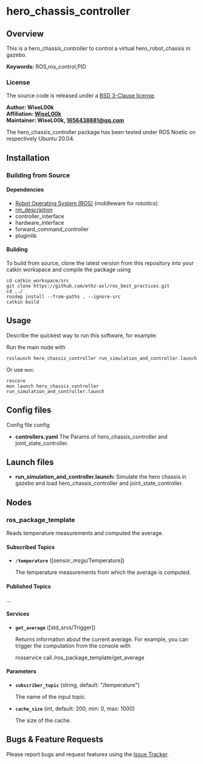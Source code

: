 

# hero_chassis_controller

## Overview

This is a hero_chassis_controller to control  a virtual hero_robot_chassis in gazebo.

**Keywords:** ROS,ros_control,PID

### License

The source code is released under a [BSD 3-Clause license](LICENSE).

**Author: WiseL00k<br />
Affiliation: [WiseL00k](https://github.com/WiseL00k)<br />
Maintainer: WiseL00k, 1656438881@qq.com**

The hero_chassis_controller package has been tested under ROS Noetic on respectively Ubuntu 20.04. 

## Installation

### Building from Source

#### Dependencies

- [Robot Operating System (ROS)](http://wiki.ros.org) (middleware for robotics)
- [rm_description](https://github.com/YoujianWu/rm_description_for_task.git)
- controller_interface
- hardware_interface
- forward_command_controller
- pluginlib

#### Building

To build from source, clone the latest version from this repository into your catkin workspace and compile the package
using

	cd catkin_workspace/src
	git clone https://github.com/ethz-asl/ros_best_practices.git
	cd ../
	rosdep install --from-paths . --ignore-src
	catkin build

## Usage

Describe the quickest way to run this software, for example:

Run the main node with

	roslaunch hero_chassis_controller run_simulation_and_controller.launch

Or use `mon`:

```
roscore
mon launch hero_chassis_controller run_simulation_and_controller.launch
```

## Config files

Config file config

* **controllers.yaml** The Params of hero_chassis_controller and joint_state_controller.

## Launch files

* **run_simulation_and_controller.launch:** Simulate the hero chassis in gazebo and load hero_chassis_controller and joint_state_controller.


## Nodes

### ros_package_template

Reads temperature measurements and computed the average.

#### Subscribed Topics

* **`/temperature`** ([sensor_msgs/Temperature])

  The temperature measurements from which the average is computed.

#### Published Topics

...

#### Services

* **`get_average`** ([std_srvs/Trigger])

  Returns information about the current average. For example, you can trigger the computation from the console with

  	rosservice call /ros_package_template/get_average

#### Parameters

* **`subscriber_topic`** (string, default: "/temperature")

  The name of the input topic.

* **`cache_size`** (int, default: 200, min: 0, max: 1000)

  The size of the cache.

## Bugs & Feature Requests

Please report bugs and request features using the [Issue Tracker](https://github.com/gdut-dynamic-x/rm_template/issues).


[ROS]: http://www.ros.org

[rviz]: http://wiki.ros.org/rviz

[Eigen]: http://eigen.tuxfamily.org

